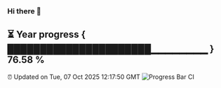 ### Hi there 👋
⏳ Year progress { ██████████████████████▁▁▁▁▁▁▁▁ } 76.58 %
---
⏰ Updated on Tue, 07 Oct 2025 12:17:50 GMT
![Progress Bar CI](https://github.com/Moyi321/Moyi321/workflows/Progress%20Bar%20CI/badge.svg)
